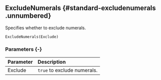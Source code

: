 ## ExcludeNumerals {#standard-excludenumerals .unnumbered}

Specifies whether to exclude numerals.

```{sql}
ExcludeNumerals(Exclude)
```

### Parameters {-}

Parameter | Description
| :-- | :-- |
Exclude | `true` to exclude numerals.
